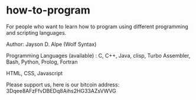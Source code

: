 # how-to-program
For people who want to learn how to program using different programming and scripting languages.

Author: Jayson D. Alpe (Wolf Syntax)

Programming Languages (available) :
C, C++, Java, clisp, Turbo Assembler, Bash, Python, Prolog, Fortran

HTML, CSS, Javascript

Please support us, here is our bitcoin address:  3Dqee8AFzFfvDBEDq8Aihs2HG33AZsVWVG 

